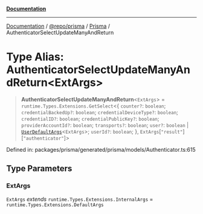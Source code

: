 [**Documentation**](../../../../../README.md)

***

[Documentation](../../../../../README.md) / [@repo/prisma](../../../README.md) / [Prisma](../README.md) / AuthenticatorSelectUpdateManyAndReturn

# Type Alias: AuthenticatorSelectUpdateManyAndReturn\<ExtArgs\>

> **AuthenticatorSelectUpdateManyAndReturn**\<`ExtArgs`\> = `runtime.Types.Extensions.GetSelect`\<\{ `counter?`: `boolean`; `credentialBackedUp?`: `boolean`; `credentialDeviceType?`: `boolean`; `credentialID?`: `boolean`; `credentialPublicKey?`: `boolean`; `providerAccountId?`: `boolean`; `transports?`: `boolean`; `user?`: `boolean` \| [`UserDefaultArgs`](UserDefaultArgs.md)\<`ExtArgs`\>; `userId?`: `boolean`; \}, `ExtArgs`\[`"result"`\]\[`"authenticator"`\]\>

Defined in: packages/prisma/generated/prisma/models/Authenticator.ts:615

## Type Parameters

### ExtArgs

`ExtArgs` *extends* `runtime.Types.Extensions.InternalArgs` = `runtime.Types.Extensions.DefaultArgs`
